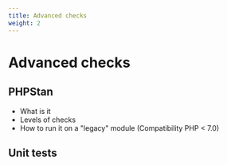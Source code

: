 ```yaml
---
title: Advanced checks
weight: 2
---
```


# Advanced checks

## PHPStan

- What is it
- Levels of checks
- How to run it on a "legacy" module (Compatibility PHP < 7.0)

## Unit tests

<link to core tests>